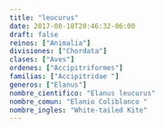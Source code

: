 ```yaml
---
title: "leucurus"
date: 2017-08-18T20:46:32-06:00
draft: false
reinos: ["Animalia"]
divisiones: ["Chordata"]
clases: ["Aves"]
ordenes: ["Accipitriformes"]
familias: ["Accipitridae "]
generos: ["Elanus"]
nombre_cientifico: "Elanus leucurus"
nombre_comun: "Elanio Coliblanco "
nombre_ingles: "White-tailed Kite"
---
```

